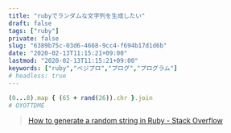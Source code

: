```yaml
---
title: "rubyでランダムな文字列を生成したい"
draft: false
tags: ["ruby"]
private: false
slug: "6389b75c-03d6-4668-9cc4-f694b17d1d6b"
date: "2020-02-13T11:15:21+09:00"
lastmod: "2020-02-13T11:15:21+09:00"
keywords: ["ruby","ベジプロ","プログ","プログラム"]
# headless: true
---
```


```rb
(0...8).map { (65 + rand(26)).chr }.join
# OYOTTDME
```

> [How to generate a random string in Ruby - Stack Overflow](https://stackoverflow.com/questions/88311/how-to-generate-a-random-string-in-ruby)
